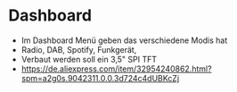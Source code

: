 # Dashboard

 - Im Dashboard Menü geben das verschiedene Modis hat
 - Radio, DAB, Spotify, Funkgerät,
 - Verbaut werden soll ein 3,5" SPI TFT 
 - https://de.aliexpress.com/item/32954240862.html?spm=a2g0s.9042311.0.0.3d724c4dUBKcZj